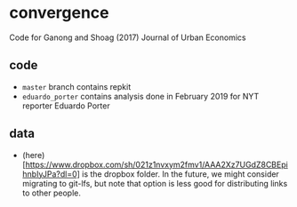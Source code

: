 # convergence
Code for Ganong and Shoag (2017) Journal of Urban Economics

## code
* `master` branch contains repkit 
* `eduardo_porter` contains analysis done in February 2019 for NYT reporter Eduardo Porter

## data
* (here)[https://www.dropbox.com/sh/021z1nvxym2fmv1/AAA2Xz7UGdZ8CBEpihnbIyJPa?dl=0] is the dropbox folder. In the future, we might consider migrating to git-lfs, but note that option is less good for distributing links to other people.
